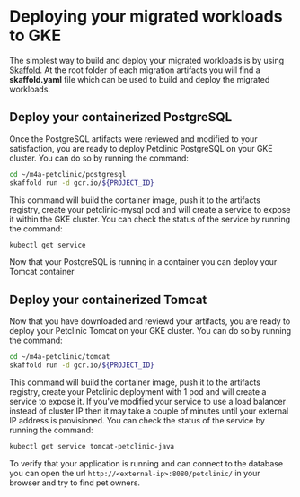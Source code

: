 # Deploying your migrated workloads to GKE
The simplest way to build and deploy your migrated workloads is by using [Skaffold](https://skaffold.dev/). At the root folder of each migration artifacts you will find a **skaffold.yaml** file which can be used to build and deploy the migrated workloads.

## Deploy your containerized PostgreSQL
Once the PostgreSQL artifacts were reviewed and modified to your satisfaction, you are ready to deploy Petclinic PostgreSQL on your GKE cluster. You can do so by running the command:
``` bash
cd ~/m4a-petclinic/postgresql
skaffold run -d gcr.io/${PROJECT_ID}
```
This command will build the container image, push it to the artifacts registry, create your petclinic-mysql pod and will create a service to expose it within the GKE cluster. You can check the status of the service by running the command:
``` bash
kubectl get service
```

Now that your PostgreSQL is running in a container you can deploy your Tomcat container

## Deploy your containerized Tomcat
Now that you have downloaded and reviewd your artifacts, you are ready to deploy your Petclinic Tomcat on your GKE cluster. You can do so by running the command:
``` bash
cd ~/m4a-petclinic/tomcat
skaffold run -d gcr.io/${PROJECT_ID}
```
This command will build the container image, push it to the artifacts registry, create your Petclinic deployment with 1 pod and will create a service to expose it. If you've modified your service to use a load balancer instead of cluster IP then it may take a couple of minutes until your external IP address is provisioned. You can check the status of the service by running the command:
``` bash
kubectl get service tomcat-petclinic-java
```
To verify that your application is running and can connect to the database you can open the url `http://<external-ip>:8080/petclinic/` in your browser and try to find pet owners.
